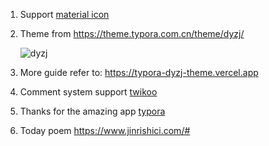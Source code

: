 1. Support [material icon](https://fonts.google.com/icons?selected=Material+Icons)  

2. Theme from https://theme.typora.com.cn/theme/dyzj/

   ![dyzj](https://theme.typora.com.cn/media/thumbnails/dyzj.png)

3. More guide refer to: https://typora-dyzj-theme.vercel.app  

4. Comment system support [twikoo](https://twikoo.js.org/quick-start.html#云函数部署)

5. Thanks for the amazing app [typora](https://typora.com.cn)

5. Today poem https://www.jinrishici.com/#

